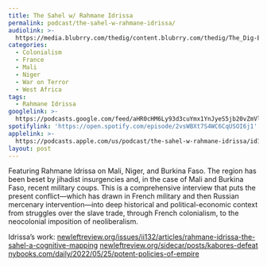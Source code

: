 ```yaml
---
title: The Sahel w/ Rahmane Idrissa
permalink: podcast/the-sahel-w-rahmane-idrissa/
audiolink: >-
  https://media.blubrry.com/thedig/content.blubrry.com/thedig/The_Dig-EP_370-Idrissa.mp3
categories:
  - Colonialism
  - France
  - Mali
  - Niger
  - War on Terror
  - West Africa
tags:
  - Rahmane Idrissa
googlelink: >-
  https://podcasts.google.com/feed/aHR0cHM6Ly93d3cuYmx1YnJyeS5jb20vZmVlZHMvdGhlZGlnLnhtbA/episode/aHR0cHM6Ly90aGVkaWcuYmx1YnJyeS5uZXQvP3A9MjI1Nw?sa=X&ved=0CAUQkfYCahcKEwi44f7r1b-AAxUAAAAAHQAAAAAQNg
spotifylink: 'https://open.spotify.com/episode/2vsWBXt7S4WC6CqUSOI6j1'
applelink: >-
  https://podcasts.apple.com/us/podcast/the-sahel-w-rahmane-idrissa/id1043245989?i=1000578195701
layout: post
---
```


Featuring Rahmane Idrissa on Mali, Niger, and Burkina Faso. The region has been beset by jihadist insurgencies and, in the case of Mali and Burkina Faso, recent military coups. This is a comprehensive interview that puts the present conflict—which has drawn in French military and then Russian mercenary intervention—into deep historical and political-economic context from struggles over the slave trade, through French colonialism, to the neocolonial imposition of neoliberalism.

Idrissa’s work:
[newleftreview.org/issues/ii132/articles/rahmane-idrissa-the-sahel-a-cognitive-mapping](newleftreview.org/issues/ii132/articles/rahmane-idrissa-the-sahel-a-cognitive-mapping)
[newleftreview.org/sidecar/posts/kabores-defeat](newleftreview.org/sidecar/posts/kabores-defeat)
[nybooks.com/daily/2022/05/25/potent-policies-of-empire](nybooks.com/daily/2022/05/25/potent-policies-of-empire)
